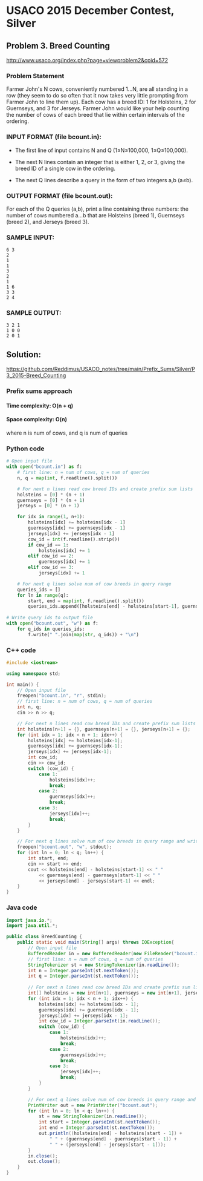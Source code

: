 # USACO 2015 December Contest, Silver
## Problem 3. Breed Counting

http://www.usaco.org/index.php?page=viewproblem2&cpid=572
### Problem Statement

Farmer John's N cows, conveniently numbered 1…N, are all standing in a row (they seem to do so often that it now takes very little prompting from Farmer John to line them up). Each cow has a breed ID: 1 for Holsteins, 2 for Guernseys, and 3 for Jerseys. Farmer John would like your help counting the number of cows of each breed that lie within certain intervals of the ordering.

### INPUT FORMAT (file bcount.in):

- The first line of input contains N and Q (1≤N≤100,000, 1≤Q≤100,000).

- The next N lines contain an integer that is either 1, 2, or 3, giving the breed ID of a single cow in the ordering.

- The next Q lines describe a query in the form of two integers a,b (a≤b).

### OUTPUT FORMAT (file bcount.out):

For each of the Q queries (a,b), print a line containing three numbers: the number of cows numbered a…b that are Holsteins (breed 1), Guernseys (breed 2), and Jerseys (breed 3).

### SAMPLE INPUT:
```
6 3
2
1
1
3
2
1
1 6
3 3
2 4
```

### SAMPLE OUTPUT:
```
3 2 1
1 0 0
2 0 1
```

## Solution:  
https://github.com/Reddimus/USACO_notes/tree/main/Prefix_Sums/Silver/P3_2015-Breed_Counting  

### Prefix sums approach
#### Time complexity: O(n + q) 
#### Space complexity: O(n) 
where n is num of cows, and q is num of queries

### Python code
```python
# Open input file
with open("bcount.in") as f:
	# first line: n = num of cows, q = num of queries
	n, q = map(int, f.readline().split())

	# For next n lines read cow breed IDs and create prefix sum lists
	holsteins = [0] * (n + 1)
	guernseys = [0] * (n + 1)
	jerseys = [0] * (n + 1)

	for idx in range(1, n+1):
		holsteins[idx] += holsteins[idx - 1]
		guernseys[idx] += guernseys[idx - 1]
		jerseys[idx] += jerseys[idx - 1]
		cow_id = int(f.readline().strip())
		if cow_id == 1:
			holsteins[idx] += 1
		elif cow_id == 2:
			guernseys[idx] += 1
		elif cow_id == 3:
			jerseys[idx] += 1

	# For next q lines solve num of cow breeds in query range
	queries_ids = []
	for ln in range(q):
		start, end = map(int, f.readline().split())
		queries_ids.append([holsteins[end] - holsteins[start-1], guernseys[end] - guernseys[start-1], jerseys[end] - jerseys[start-1]])
		
# Write query ids to output file
with open("bcount.out", "w") as f:
	for q_ids in queries_ids:
		f.write(" ".join(map(str, q_ids)) + "\n")
```

### C++ code
```cpp
#include <iostream>

using namespace std;

int main() {
	// Open input file
	freopen("bcount.in", "r", stdin);
	// first line: n = num of cows, q = num of queries
	int n, q;
	cin >> n >> q;

	// For next n lines read cow breed IDs and create prefix sum lists
	int holsteins[n+1] = {}, guernseys[n+1] = {}, jerseys[n+1] = {};
	for (int idx = 1; idx < n + 1; idx++) {
		holsteins[idx] += holsteins[idx-1];
		guernseys[idx] += guernseys[idx-1];
		jerseys[idx] += jerseys[idx-1];
		int cow_id;
		cin >> cow_id;
		switch (cow_id) {
			case 1:
				holsteins[idx]++;
				break;
			case 2:
				guernseys[idx]++;
				break;
			case 3:
				jerseys[idx]++;
				break;
		}
	}

	// For next q lines solve num of cow breeds in query range and write queries ids to output file
	freopen("bcount.out", "w", stdout);
	for (int ln = 0; ln < q; ln++) {
		int start, end;
		cin >> start >> end;
		cout << holsteins[end] - holsteins[start-1] << " "
			<< guernseys[end] - guernseys[start-1] << " "
		    << jerseys[end] - jerseys[start-1] << endl;
	}
}
```

### Java code
```java
import java.io.*;
import java.util.*;

public class BreedCounting {
	public static void main(String[] args) throws IOException{
		// Open input file
		BufferedReader in = new BufferedReader(new FileReader("bcount.in"));
		// first line: n = num of cows, q = num of queries
		StringTokenizer st = new StringTokenizer(in.readLine());
		int n = Integer.parseInt(st.nextToken());
		int q = Integer.parseInt(st.nextToken());
		
		// For next n lines read cow breed IDs and create prefix sum lists
		int[] holsteins = new int[n+1], guernseys = new int[n+1], jerseys = new int[n+1];
		for (int idx = 1; idx < n + 1; idx++) {
			holsteins[idx] += holsteins[idx - 1];
			guernseys[idx] += guernseys[idx - 1];
			jerseys[idx] += jerseys[idx - 1];
			int cow_id = Integer.parseInt(in.readLine());
			switch (cow_id) {
				case 1:
					holsteins[idx]++;
					break;
				case 2:
					guernseys[idx]++;
					break;
				case 3:
					jerseys[idx]++;
					break;
			}
		}

		// For next q lines solve num of cow breeds in query range and write queries ids to output file
		PrintWriter out = new PrintWriter("bcount.out");
		for (int ln = 0; ln < q; ln++) {
			st = new StringTokenizer(in.readLine());
			int start = Integer.parseInt(st.nextToken());
			int end = Integer.parseInt(st.nextToken());
			out.println((holsteins[end] - holsteins[start - 1]) + 
				" " + (guernseys[end] - guernseys[start - 1]) + 
				" " + (jerseys[end] - jerseys[start - 1]));
		}
		in.close();
		out.close();
	}
}
```